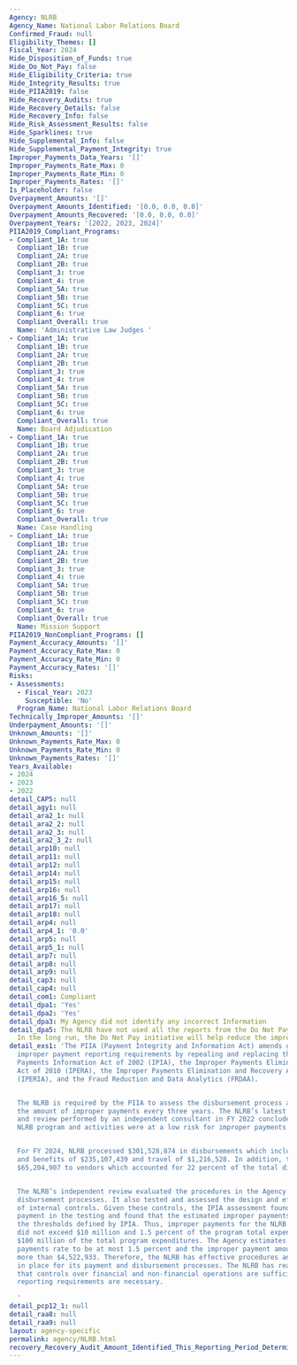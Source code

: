 ```yaml
---
Agency: NLRB
Agency_Name: National Labor Relations Board
Confirmed_Fraud: null
Eligibility_Themes: []
Fiscal_Year: 2024
Hide_Disposition_of_Funds: true
Hide_Do_Not_Pay: false
Hide_Eligibility_Criteria: true
Hide_Integrity_Results: true
Hide_PIIA2019: false
Hide_Recovery_Audits: true
Hide_Recovery_Details: false
Hide_Recovery_Info: false
Hide_Risk_Assessment_Results: false
Hide_Sparklines: true
Hide_Supplemental_Info: false
Hide_Supplemental_Payment_Integrity: true
Improper_Payments_Data_Years: '[]'
Improper_Payments_Rate_Max: 0
Improper_Payments_Rate_Min: 0
Improper_Payments_Rates: '[]'
Is_Placeholder: false
Overpayment_Amounts: '[]'
Overpayment_Amounts_Identified: '[0.0, 0.0, 0.0]'
Overpayment_Amounts_Recovered: '[0.0, 0.0, 0.0]'
Overpayment_Years: '[2022, 2023, 2024]'
PIIA2019_Compliant_Programs:
- Compliant_1A: true
  Compliant_1B: true
  Compliant_2A: true
  Compliant_2B: true
  Compliant_3: true
  Compliant_4: true
  Compliant_5A: true
  Compliant_5B: true
  Compliant_5C: true
  Compliant_6: true
  Compliant_Overall: true
  Name: 'Administrative Law Judges '
- Compliant_1A: true
  Compliant_1B: true
  Compliant_2A: true
  Compliant_2B: true
  Compliant_3: true
  Compliant_4: true
  Compliant_5A: true
  Compliant_5B: true
  Compliant_5C: true
  Compliant_6: true
  Compliant_Overall: true
  Name: Board Adjudication
- Compliant_1A: true
  Compliant_1B: true
  Compliant_2A: true
  Compliant_2B: true
  Compliant_3: true
  Compliant_4: true
  Compliant_5A: true
  Compliant_5B: true
  Compliant_5C: true
  Compliant_6: true
  Compliant_Overall: true
  Name: Case Handling
- Compliant_1A: true
  Compliant_1B: true
  Compliant_2A: true
  Compliant_2B: true
  Compliant_3: true
  Compliant_4: true
  Compliant_5A: true
  Compliant_5B: true
  Compliant_5C: true
  Compliant_6: true
  Compliant_Overall: true
  Name: Mission Support
PIIA2019_NonCompliant_Programs: []
Payment_Accuracy_Amounts: '[]'
Payment_Accuracy_Rate_Max: 0
Payment_Accuracy_Rate_Min: 0
Payment_Accuracy_Rates: '[]'
Risks:
- Assessments:
  - Fiscal_Year: 2023
    Susceptible: 'No'
  Program_Name: National Labor Relations Board
Technically_Improper_Amounts: '[]'
Underpayment_Amounts: '[]'
Unknown_Amounts: '[]'
Unknown_Payments_Rate_Max: 0
Unknown_Payments_Rate_Min: 0
Unknown_Payments_Rates: '[]'
Years_Available:
- 2024
- 2023
- 2022
detail_CAP5: null
detail_agy1: null
detail_ara2_1: null
detail_ara2_2: null
detail_ara2_3: null
detail_ara2_3_2: null
detail_arp10: null
detail_arp11: null
detail_arp12: null
detail_arp14: null
detail_arp15: null
detail_arp16: null
detail_arp16_5: null
detail_arp17: null
detail_arp18: null
detail_arp4: null
detail_arp4_1: '0.0'
detail_arp5: null
detail_arp5_1: null
detail_arp7: null
detail_arp8: null
detail_arp9: null
detail_cap3: null
detail_cap4: null
detail_com1: Compliant
detail_dpa1: 'Yes'
detail_dpa2: 'Yes'
detail_dpa3: My Agency did not identify any incorrect Information
detail_dpa5: The NLRB have not used all the reports from the Do Not Pay Initiative.
  In the long run, the Do Not Pay initiative will help reduce the improper payments.
detail_exs1: 'The PIIA (Payment Integrity and Information Act) amends government-wide
  improper payment reporting requirements by repealing and replacing the Improper
  Payments Information Act of 2002 (IPIA), the Improper Payments Elimination and Recovery
  Act of 2010 (IPERA), the Improper Payments Elimination and Recovery Act of 2012
  (IPERIA), and the Fraud Reduction and Data Analytics (FRDAA).


  The NLRB is required by the PIIA to assess the disbursement process and estimate
  the amount of improper payments every three years. The NLRB’s latest IPIA assessment
  and review performed by an independent consultant in FY 2022 concluded that the
  NLRB program and activities were at a low risk for improper payments.


  For FY 2024, NLRB processed $301,528,874 in disbursements which included payroll
  and benefits of $235,107,439 and travel of $1,216,528. In addition, the NLRB paid
  $65,204,907 to vendors which accounted for 22 percent of the total disbursements.


  The NLRB’s independent review evaluated the procedures in the Agency’s payment and
  disbursement processes. It also tested and assessed the design and effectiveness
  of internal controls. Given these controls, the IPIA assessment found no improper
  payment in the testing and found that the estimated improper payments to be within
  the thresholds defined by IPIA. Thus, improper payments for the NLRB’s programs
  did not exceed $10 million and 1.5 percent of the program total expenditures or
  $100 million of the total program expenditures. The Agency estimates the improper
  payments rate to be at most 1.5 percent and the improper payment amount to be no
  more than $4,522,933. Therefore, the NLRB has effective procedures and controls
  in place for its payment and disbursement processes. The NLRB has reasonable assurance
  that controls over financial and non-financial operations are sufficient. No additional
  reporting requirements are necessary.

  '
detail_pcp12_1: null
detail_raa8: null
detail_raa9: null
layout: agency-specific
permalink: agency/NLRB.html
recovery_Recovery_Audit_Amount_Identified_This_Reporting_Period_Determined_Not_Collectable_Rate: 0.0
---
```

